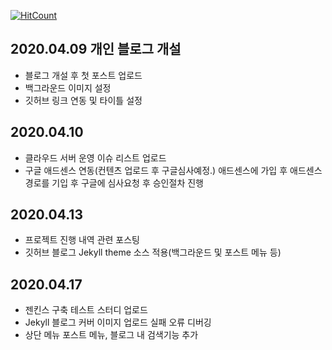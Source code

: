 [![HitCount](http://hits.dwyl.io/ldk-hub/ldk-hub.github.io.svg)](http://hits.dwyl.io/ldk-hub/ldk-hub.github.io)

## 2020.04.09 개인 블로그 개설
 - 블로그 개설 후 첫 포스트 업로드
 - 백그라운드 이미지 설정
 - 깃허브 링크 연동 및 타이틀 설정 
 
## 2020.04.10 
 - 클라우드 서버 운영 이슈 리스트 업로드
 - 구글 애드센스 연동(컨텐츠 업로드 후 구글심사예정.)
   애드센스에 가입 후 애드센스 경로를 기입 후 구글에 심사요청 후 승인절차 진행

## 2020.04.13
 - 프로젝트 진행 내역 관련 포스팅
 - 깃허브 블로그 Jekyll theme 소스 적용(백그라운드 및 포스트 메뉴 등) 


## 2020.04.17
 - 젠킨스 구축 테스트 스터디 업로드
 - Jekyll 블로그 커버 이미지 업로드 실패 오류 디버깅
 - 상단 메뉴 포스트 메뉴, 블로그 내 검색기능 추가
